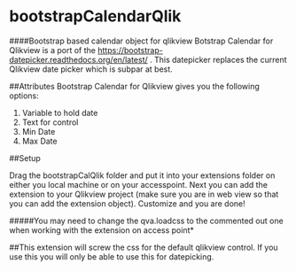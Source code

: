 # bootstrapCalendarQlik
####Bootstrap based calendar object for qlikview
Botstrap Calendar for Qlikview is a port of the https://bootstrap-datepicker.readthedocs.org/en/latest/ . This datepicker replaces the current Qlikview date picker which is subpar at best. 

##Attributes
Bootstrap Calendar for Qlikview gives you the following options:
1. Variable to hold date
2. Text for control
3. Min Date
4. Max Date




##Setup

Drag the bootstrapCalQlik folder and put it into your extensions folder on either you local machine or on your accesspoint. 
Next you can add the extension to your Qlikview project (make sure you are in web view so that you can add the extension object).
Customize and you are done!

#####You may need to change the qva.loadcss to the commented out one when working with the extension on access point*

##This extension will screw the css for the default qlikview control. If you use this you will only be able to use this for datepicking.

